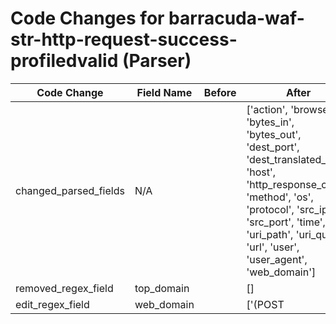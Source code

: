 # Code Changes for barracuda-waf-str-http-request-success-profiledvalid (Parser)

| Code Change | Field Name | Before | After |
|-------------|------------|--------|-------|
| changed_parsed_fields | N/A |  | ['action', 'browser', 'bytes_in', 'bytes_out', 'dest_port', 'dest_translated_ip', 'host', 'http_response_code', 'method', 'os', 'protocol', 'src_ip', 'src_port', 'time', 'uri_path', 'uri_query', 'url', 'user', 'user_agent', 'web_domain'] |
| removed_regex_field | top_domain |  | [] |
| edit_regex_field | web_domain |  | ['(POST|GET)\s+\S+\s+({web_domain}[^\s]*(?:\.(?:com|net|info|edu|org|gov|co|jp|ru|de|ir|it|in|fr|info|pl|nl|es|gr|cz|eu|tv|me|jp|ca|cn|uk|my|cc|id|us|nz|biz|club|io|gg|fi|au|st|tw|asia|sg|ie|li|za|ch))+)\s', '({time}\d\d\d\d-\d\d-\d\d \d\d:\d\d:\d\d\.\d+ (\+|\-)\d+)\s+(?:-|({host}\S+))\s+(\S+\s+){2}(?:-|({dest_port}\d+))\s+(?:-|({src_ip}((([0-9a-fA-F.]{0,4}):{1,2}){1,7}([0-9a-fA-F]){0,4})|(((25[0-5]|(2[0-4]|1\d|[0-9]|)\d)\.?\b){4}))(:({src_port}\d+))?)\s+(?:-|({=src_port}\d+))\s+(\S+\s+){2}(?:-|({method}(GET|POST)))\s+(?:-|({protocol}\S+))\s+(?:-|\d{1,3}\.\d{1,3}\.\d{1,3}\.\d{1,3}|({web_domain}\S+))\s+\S+\s+(?:-|({http_response_code}\d+))\s+(?:-|({bytes_out}\d+))\s+(?:-|({bytes_in}\d+))\s+(\S+\s+){2}(?:-|({dest_translated_ip}\S+))\s+(?:-|({=dest_port}\d+))\s+(\S+\s+){5}(?:-|({action}\S+))\s+(?:-|({uri_path}\S+))\s+(?:"-"|({uri_query}[^"]+?))\s+(?:"-"|({url}[\w\-]+:\/\/\S+))\s+(?:"-"|([^"]*?))\s+"(?:-|({user_agent}[^"]+))"\s+(\S+\s+){2}(?:"-"|({user}[\w\.\-\!\#\^\~]{1,40}\$?))'] |